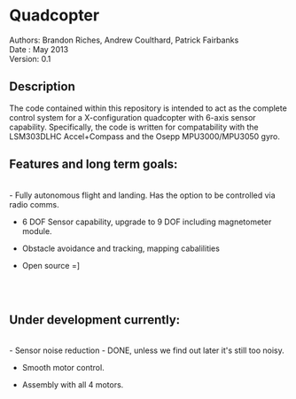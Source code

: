 Quadcopter
==========

Authors: Brandon Riches, Andrew Coulthard, Patrick Fairbanks  <br />
Date   : May 2013 <br />
Version: 0.1 <br />

Description
-----------

The code contained within this repository is intended to act as the complete control system for a X-configuration
quadcopter with 6-axis sensor capability. Specifically, the code is written for compatability with the LSM303DLHC 
Accel+Compass and the Osepp MPU3000/MPU3050 gyro.


Features and long term goals:
----------------------------
   <br />
  - Fully autonomous flight and landing. Has the option to be controlled via radio comms. <br />

  - 6 DOF Sensor capability, upgrade to 9 DOF including magnetometer module.  <br />
  
  - Obstacle avoidance and tracking, mapping cabalilities  <br />
  
  - Open source =]
   <br />
   <br />

Under development currently:
----------------------------

 <br />
  - Sensor noise reduction - DONE, unless we find out later it's still too noisy. <br />

  - Smooth motor control. <br />

  - Assembly with all 4 motors. <br />
